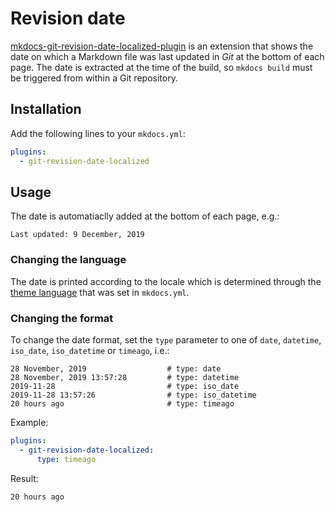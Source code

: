 # Revision date

[mkdocs-git-revision-date-localized-plugin][1] is an extension that shows the
date on which a Markdown file was last updated in _Git_ at the bottom of each
page. The date is extracted at the time of the build, so `mkdocs build` must
be triggered from within a Git repository.

  [1]: https://github.com/timvink/mkdocs-git-revision-date-localized-plugin

## Installation

Add the following lines to your `mkdocs.yml`:

``` yaml
plugins:
  - git-revision-date-localized
```

## Usage

The date is automatiaclly added at the bottom of each page, e.g.:

```
Last updated: 9 December, 2019
``` 

### Changing the language

The date is printed according to the locale which is determined through the
[theme language][1] that was set in `mkdocs.yml`.

  [1]: https://squidfunk.github.io/mkdocs-material/getting-started/#language

### Changing the format

To change the date format, set the `type` parameter to one of `date`,
`datetime`, `iso_date`, `iso_datetime` or `timeago`, i.e.:

``` gnuplot
28 November, 2019                  # type: date
28 November, 2019 13:57:28         # type: datetime
2019-11-28                         # type: iso_date
2019-11-28 13:57:26                # type: iso_datetime
20 hours ago                       # type: timeago
```

Example:

``` yaml
plugins:
  - git-revision-date-localized:
      type: timeago
```

Result:

```
20 hours ago
```
